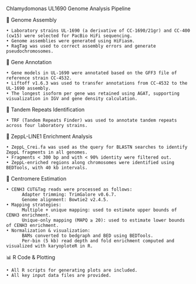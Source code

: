 Chlamydomonas UL1690 Genome Analysis Pipeline

🧬 Genome Assembly

	• Laboratory strains UL-1690 (a derivative of CC-1690/21gr) and CC-400 (cw15) were selected for PacBio HiFi sequencing.
	• Genome assemblies were generated using HiFiasm.
	• RagTag was used to correct assembly errors and generate pseudochromosomes.
 
🧬 Gene Annotation

	• Gene models in UL-1690 were annotated based on the GFF3 file of reference strain CC-4532.
	• Liftoff v1.6.3 was used to transfer annotations from CC-4532 to the UL-1690 assembly.
	• The longest isoform per gene was retained using AGAT, supporting visualization in IGV and gene density calculation.
 
🧬 Tandem Repeats Identification

	• TRF (Tandem Repeats Finder) was used to annotate tandem repeats across four laboratory strains.
 
📌 ZeppL-LINE1 Enrichment Analysis

	• ZeppL_Crei.fa was used as the query for BLASTN searches to identify ZeppL fragments in all genomes.
	• Fragments < 300 bp and with < 90% identity were filtered out.
	• ZeppL-enriched regions along chromosomes were identified using BEDTools, with 40 kb intervals.
 
📌 Centromere Estimation

	• CENH3 CUT&Tag reads were processed as follows:
	      Adapter trimming: TrimGalore v0.6.7.
	      Genome alignment: Bowtie2 v2.4.5.
	• Mapping strategies:
	      Multiple + unique mapping: used to estimate upper bounds of CENH3 enrichment.
	      Unique-only mapping (MAPQ ≥ 20): used to estimate lower bounds of CENH3 enrichment.
	• Normalization & visualization:
	      BAMs converted to bedgraph and BED using BEDTools.
	      Per-bin (5 kb) read depth and fold enrichment computed and visualized with karyoploteR in R.
       
📊 R Code & Plotting

	• All R scripts for generating plots are included.
	• All key input data files are provided.
